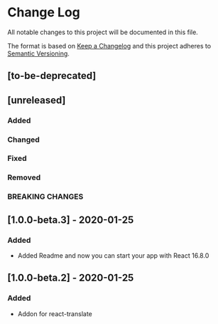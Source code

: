 # Change Log
All notable changes to this project will be documented in this file.

The format is based on [Keep a Changelog](http://keepachangelog.com/)
and this project adheres to [Semantic Versioning](http://semver.org/).

## [to-be-deprecated]

## [unreleased]
### Added
### Changed
### Fixed
### Removed
### BREAKING CHANGES

## [1.0.0-beta.3] - 2020-01-25

### Added
  - Added Readme and now you can start your app with React 16.8.0

## [1.0.0-beta.2] - 2020-01-25

### Added
  - Addon for react-translate
